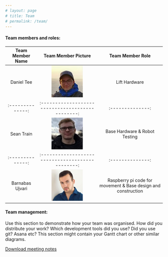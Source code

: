 ```yaml
---
# layout: page
# title: Team
# permalink: /team/
---
```

#### Team members and roles: 
  <!-- Add your own picture and role in the table below -->
  
  | Team Member Name | Team Member Picture                              | Team Member Role |
  | :--------------: | :----------------------------------------------: | :--------------: |
  | Daniel Tee       | ![Daniel's Picture](/images/daniels_picture.jpg) | Lift Hardware    |         
  | :--------------: | :----------------------------------------------: | :--------------: |
  | Sean Train       | ![Sean's Picture](/images/seans_picture.jpg)     | Base Hardware & Robot Testing |        
  | :--------------: | :----------------------------------------------: | :--------------: |
  | Barnabas Ujvari  | ![Barna's Picture](/images/barnas_picture.jpg)   | Raspberry pi code for movement & Base design and construction | 
#### Team management: 
  Use this section to demonstrate how your team was organised. 
  How did you distribute your work? 
  Which development tools did you use? Did you use git? Asana etc? 
  This section might contain your Gantt chart or other similar diagrams.

[Download meeting notes](/archive/meeting_notes.zip)
